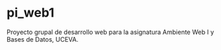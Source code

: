 # pi_web1
Proyecto grupal de desarrollo web para la asignatura Ambiente Web I y Bases de Datos, UCEVA.
